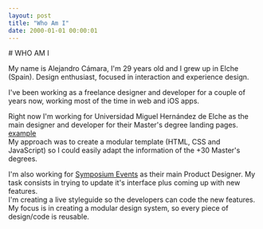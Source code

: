 ```yaml
---
layout: post
title: "Who Am I"
date: 2000-01-01 00:00:01
---
```


# WHO AM I

My name is Alejandro Cámara, I'm 29 years old and I grew up in Elche (Spain). Design enthusiast, focused in interaction and experience design.

I've been working as a freelance designer and developer for a couple of years now, working most of the time in web and iOS apps. 

Right now I'm working for Universidad Miguel Hernández de Elche as the main designer and developer for their Master's degree landing pages. [example][masterteleco]  
My approach was to create a modular template (HTML, CSS and JavaScript) so I could easily adapt the information of the +30 Master's degrees.
  
I'm also working for [Symposium Events][symposium] as their main Product Designer. My task consists in trying to update it's interface plus coming up with new features.  
I'm creating a live styleguide so the developers can code the new features. My focus is in creating a modular design system, so every piece of design/code is reusable. 

[masterteleco]: http://masterteleco.umh.es
[symposium]: http://www.symposium.events

